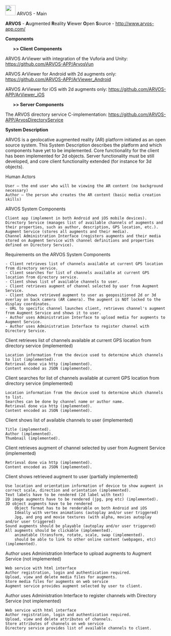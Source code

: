 <A href="http://github.com/ARVOS-APP/"><img src="http://arvos-app.com/images/arvos_logo_rgb-weiss32.png" width=32></img></a> ARVOS - Main

<B>ARVOS</B> - <B>A</B>ugmented <B>R</B>eality <B>V</B>iewer <B>O</B>pen <B>S</B>ource -  http://www.arvos-app.com/

<B>Components</B>

<UL><B>>> Client Components</B></UL>

ARVOS ArViewer with integration of the Vuforia and Unity: https://github.com/ARVOS-APP/ArvosVun

ARVOS ArViewer for Android with 2d augments only: https://github.com/ARVOS-APP/ArViewer_Android

ARVOS ArViewer for iOS with 2d augments only: https://github.com/ARVOS-APP/ArViewer_iOS

<UL><B>>> Server Components</B></UL> 

The ARVOS directory service C-implementation: https://github.com/ARVOS-APP/ArvosDirectoryService

<B>System Description</B>

ARVOS is a geolocative augmented reality (AR) platform initiated as an open source system. This System Description describes the platform and which components have yet to be implemented. Core functionality for the client has been implemented for 2d objects. Server functionality must be still developed, and core client functionality extended (for instance for 3d objects).

 
Human Actors

    User – the end user who will be viewing the AR content (no background necessary)
    Author – the person who creates the AR content (basic media creation skills)

 
ARVOS System Components

    Client app (implement in both Android and iOS mobile devices).
    Directory Service (manages list of available channels of augments and their properties, such as author, description, GPS location, etc.).
    Augment Service (stores all augments and their media).
    Channel Administration Interface (registers augments and their media stored on Augment Service with channel definitions and properties defined on Directory Service).

 
Requirements on the ARVOS System Components

    - Client retrieves list of channels available at current GPS location from directory service.
    - Client searches for list of channels available at current GPS location from directory service.
    - Client shows list of available channels to user.
    - Client retrieves augment of channel selected by user from Augment Service.
    - Client shows retrieved augment to user as geopositioned 2d or 3d overlay on back camera (AR camera). The augment is NOT locked to the display coordinates.
    - URL to specific channel launches client, retrieves channel's augment from Augment Service and shows it to user.
    - Author uses Administration Interface to upload media for augments to Augment Service.
    - Author uses Administration Interface to register channel with Directory Service.

 
Client retrieves list of channels available at current GPS location from directory service (implemented)

    Location information from the device used to determine which channels to list (implemented).
    Retrieval done via http (implemented).
    Content encoded as JSON (implemented).

Client searches for list of channels available at current GPS location from directory service (implemented)

    Location information from the device used to determine which channels to list.
    Searches can be done by channel name or author name.
    Retrieval done via http (implemented).
    Content encoded as JSON (implemented).
    
Client shows list of available channels to user (implemented)

    Title (implemented).
    Author (implemented).
    Thumbnail (implemented).
 
Client retrieves augment of channel selected by user from Augment Service (implemented)

    Retrieval done via http (implemented).
    Content encoded as JSON (implemented).

 
Client shows retrieved augment to user (partially implemented)

    Use location and orientation information of device to show augment in correct scale, direction and orientation (implemented).
    Text labels have to be rendered (2d label with text)
    2D image augments have to be rendered (jpg, png etc) (implemented).
    3D object augments have to be rendered
        Object format has to be renderable on both Android and iOS
        Ideally with vertex animations (autoplay and/or user triggered)
        Jpg, and png and movie textures (with alpha, movies autoplay and/or user triggered)
    Sound augments should be playable (autoplay and/or user triggered)
    All augments should be clickable (implemented).
        animatable (transform, rotate, scale, swap (implemented).
        should be able to link to other online content (webpages, etc) (implemented).

Author uses Administration Interface to upload augments to Augment Service (not implemented)

    Web service with html interface
    Author registration, login and authentication required.
    Upload, view and delete media files for augments.
    Store media files for augments on web service
    Augment service provides augment selected by user to client.

 
Author uses Administration Interface to register channels with Directory Service (not implemented)

    Web service with html interface
    Author registration, login and authentication required.
    Upload, view and delete attributes of channels.
    Store attributes of channels on web service
    Directory service provides list of available channels to client.


